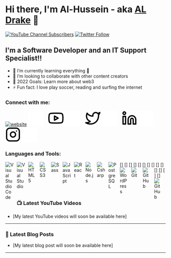 # Hi there, I'm Al-Hussein - aka [AL Drake][youtube] 👋 

[![YouTube Channel Subscribers](https://img.shields.io/youtube/channel/subscribers/UCc19yVrMKZ9tCy40hWEc3BA?style=for-the-badge)][youtube]
[![Twitter Follow](https://img.shields.io/twitter/follow/al_drake3?style=for-the-badge)](https://twitter.com/al_drake3)



## I'm a Software Developer and an IT Support Specialist!!


- 🌱 I’m currently learning everything 🤣
- 👯 I’m looking to collaborate with other content creators
- 🥅 2022 Goals: Learn more about web3
- ⚡ Fun fact: I love play soccer, reading and surfing the internet


### Connect with me:

[![website](./img)](mailto:atldrake532@gmail.com)
[![website](./img/globe-dark.svg)](mailto:atldrake532@gmail.com)
&nbsp;&nbsp;
[![website](./img/youtube-light.svg)](https://www.youtube.com/channel/UCc19yVrMKZ9tCy40hWEc3BA)
[![website](./img/youtube-dark.svg)](https://www.youtube.com/channel/UCc19yVrMKZ9tCy40hWEc3BA)
&nbsp;&nbsp;
[![website](./img/twitter-light.svg)](https://twitter.com/al_drake3)
[![website](./img/twitter-dark.svg)](https://twitter.com/al_drake3)
&nbsp;&nbsp;
[![website](./img/linkedin-light.svg)](https://www.linkedin.com/in/al-hussein-abubakar/)
[![website](./img/linkedin-dark.svg)](https://www.linkedin.com/in/al-hussein-abubakar/)
&nbsp;&nbsp;
[![website](./img/instagram-light.svg)](https://instagram.com/al_drake3)
[![website](./img/instagram-dark.svg)](https://instagram.com/al_drake3)

### Languages and Tools:

[<img align="left" alt="Visual Studio Code" width="26px" src="https://cdn.jsdelivr.net/gh/devicons/devicon/icons/vscode/vscode-original.svg" style="padding-right:10px;" />]
[<img align="left" alt="Visual Studio" width="26px" src="https://cdn.jsdelivr.net/gh/devicons/devicon/icons/visualstudio/visualstudio-plain.svg" style="padding-right:10px;" />]
[<img align="left" alt="HTML5" width="26px" src="https://cdn.jsdelivr.net/gh/devicons/devicon/icons/html5/html5-original.svg" style="padding-right:10px;" />]
[<img align="left" alt="CSS3" width="26px" src="https://cdn.jsdelivr.net/gh/devicons/devicon/icons/css3/css3-original.svg" style="padding-right:10px;" />]
[<img align="left" alt="Sass" width="26px" src="https://cdn.jsdelivr.net/gh/devicons/devicon/icons/sass/sass-original.svg" style="padding-right:10px;" />]
[<img align="left" alt="JavaScript" width="26px" src="https://cdn.jsdelivr.net/gh/devicons/devicon/icons/javascript/javascript-original.svg" style="padding-right:10px;" />]
[<img align="left" alt="React" width="26px" src="https://cdn.jsdelivr.net/gh/devicons/devicon/icons/react/react-original.svg" style="padding-right:10px;" />]
[<img align="left" alt="Node.js" width="26px" src="https://cdn.jsdelivr.net/gh/devicons/devicon/icons/nodejs/nodejs-original.svg" style="padding-right:10px;" />]
[<img align="left" alt="Csharp" width="26px" src="https://cdn.jsdelivr.net/gh/devicons/devicon/icons/csharp/csharp-original.svg" style="padding-right:10px;" />]
[<img align="left" alt="PostgreSQL" width="26px" src="https://cdn.jsdelivr.net/gh/devicons/devicon/icons/postgresql/postgresql-plain.svg" style="padding-right:10px;" />]
[<img align="left" alt="WordPress" width="26px" src="https://cdn.jsdelivr.net/gh/devicons/devicon/icons/wordpress/wordpress-original.svg" style="padding-right:10px;" />]
[<img align="left" alt="Git" width="26px" src="https://cdn.jsdelivr.net/gh/devicons/devicon/icons/git/git-original.svg" style="padding-right:10px;" />]
[<img align="left" alt="GitHub" width="26px" src="https://user-images.githubusercontent.com/3369400/139447912-e0f43f33-6d9f-45f8-be46-2df5bbc91289.png" style="padding-right:10px;" />]
[<img align="left" alt="GitHub" width="26px" src="https://user-images.githubusercontent.com/3369400/139448065-39a229ba-4b06-434b-bc67-616e2ed80c8f.png" style="padding-right:10px;" />]
<br />
<br />

---

### 📺 Latest YouTube Videos

<!-- YOUTUBE:START -->
- [My latest YouTube videos will soon be available here]

---

### 📕 Latest Blog Posts

<!-- BLOG-POST-LIST:START -->
- [My latest blog post will soon be available here]

---


[twitter]: https://twitter.com/al_drake3
[youtube]:https://www.youtube.com/channel/UCc19yVrMKZ9tCy40hWEc3BA
[instagram]: https://instagram.com/al_drake3
[linkedin]: https://www.linkedin.com/in/al-hussein-abubakar/
